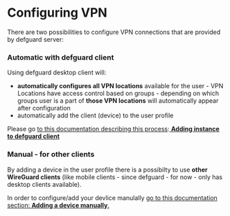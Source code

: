# Configuring VPN

There are two possibilities to configure VPN connections that are provided by defguard server:

### Automatic with defguard client

Using defguard desktop client will:

* **automatically configures all VPN locations** available for the user - VPN Locations have access control based on groups - depending on which groups user is a part of **those VPN locations** will automatically appear after configuration
* &#x20;automatically add the client (device) to the user profile

Please go [to this documentation describing this process](add-new-instance/):[ **Adding instance to defguard client**](add-new-instance/)

### Manual - for other clients

By adding a device in the user profile there is a possibilty to use **other WireGuard clients** (like mobile clients - since defguard - for now - only has desktop clients available).

In order to configure/add your devlice manulally [go to this documentation section: **Adding a device manually**.](adding-wireguard-devices/)

